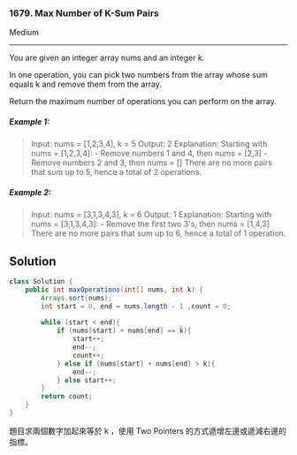 ### 1679. Max Number of K-Sum Pairs
Medium

------------

You are given an integer array nums and an integer k.

In one operation, you can pick two numbers from the array whose sum equals k and remove them from the array.

Return the maximum number of operations you can perform on the array.

##### Example 1:

> Input: nums = [1,2,3,4], k = 5
Output: 2
Explanation: Starting with nums = [1,2,3,4]:
\- Remove numbers 1 and 4, then nums = [2,3]
\- Remove numbers 2 and 3, then nums = []
There are no more pairs that sum up to 5, hence a total of 2 operations.

##### Example 2:

> Input: nums = [3,1,3,4,3], k = 6
Output: 1
Explanation: Starting with nums = [3,1,3,4,3]:
\- Remove the first two 3's, then nums = [1,4,3]
There are no more pairs that sum up to 6, hence a total of 1 operation.

## Solution
```java
class Solution {
    public int maxOperations(int[] nums, int k) {
        Arrays.sort(nums);
        int start = 0, end = nums.length - 1 ,count = 0;
        
        while (start < end){
            if (nums[start] + nums[end] == k){
                start++;
                end--;
                count++;
            } else if (nums[start] + nums[end] > k){
                end--;
            } else start++;
        }
        return count;
    }
}
```
題目求兩個數字加起來等於 k ，使用 Two Pointers 的方式遞增左邊或遞減右邊的指標。